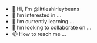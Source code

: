 - 👋 Hi, I’m @littleshirleybeans
- 👀 I’m interested in ...
- 🌱 I’m currently learning ...
- 💞️ I’m looking to collaborate on ...
- 📫 How to reach me ...

<!---
littleshirleybeans/littleshirleybeans is a ✨ special ✨ repository because its `README.md` (this file) appears on your GitHub profile.
You can click the Preview link to take a look at your changes.
--->
